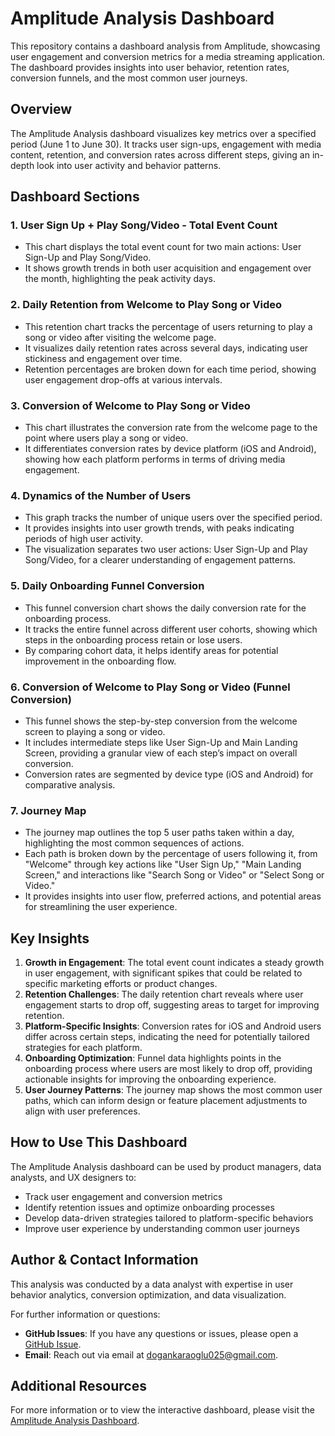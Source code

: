 # Amplitude Analysis Dashboard

This repository contains a dashboard analysis from Amplitude, showcasing user engagement and conversion metrics for a media streaming application. The dashboard provides insights into user behavior, retention rates, conversion funnels, and the most common user journeys.

## Overview

The Amplitude Analysis dashboard visualizes key metrics over a specified period (June 1 to June 30). It tracks user sign-ups, engagement with media content, retention, and conversion rates across different steps, giving an in-depth look into user activity and behavior patterns.

## Dashboard Sections

### 1. **User Sign Up + Play Song/Video - Total Event Count**
   - This chart displays the total event count for two main actions: User Sign-Up and Play Song/Video.
   - It shows growth trends in both user acquisition and engagement over the month, highlighting the peak activity days.

### 2. **Daily Retention from Welcome to Play Song or Video**
   - This retention chart tracks the percentage of users returning to play a song or video after visiting the welcome page.
   - It visualizes daily retention rates across several days, indicating user stickiness and engagement over time.
   - Retention percentages are broken down for each time period, showing user engagement drop-offs at various intervals.

### 3. **Conversion of Welcome to Play Song or Video**
   - This chart illustrates the conversion rate from the welcome page to the point where users play a song or video.
   - It differentiates conversion rates by device platform (iOS and Android), showing how each platform performs in terms of driving media engagement.

### 4. **Dynamics of the Number of Users**
   - This graph tracks the number of unique users over the specified period.
   - It provides insights into user growth trends, with peaks indicating periods of high user activity.
   - The visualization separates two user actions: User Sign-Up and Play Song/Video, for a clearer understanding of engagement patterns.

### 5. **Daily Onboarding Funnel Conversion**
   - This funnel conversion chart shows the daily conversion rate for the onboarding process.
   - It tracks the entire funnel across different user cohorts, showing which steps in the onboarding process retain or lose users.
   - By comparing cohort data, it helps identify areas for potential improvement in the onboarding flow.

### 6. **Conversion of Welcome to Play Song or Video (Funnel Conversion)**
   - This funnel shows the step-by-step conversion from the welcome screen to playing a song or video.
   - It includes intermediate steps like User Sign-Up and Main Landing Screen, providing a granular view of each step’s impact on overall conversion.
   - Conversion rates are segmented by device type (iOS and Android) for comparative analysis.

### 7. **Journey Map**
   - The journey map outlines the top 5 user paths taken within a day, highlighting the most common sequences of actions.
   - Each path is broken down by the percentage of users following it, from "Welcome" through key actions like "User Sign Up," "Main Landing Screen," and interactions like "Search Song or Video" or "Select Song or Video."
   - It provides insights into user flow, preferred actions, and potential areas for streamlining the user experience.

## Key Insights

1. **Growth in Engagement**: The total event count indicates a steady growth in user engagement, with significant spikes that could be related to specific marketing efforts or product changes.
2. **Retention Challenges**: The daily retention chart reveals where user engagement starts to drop off, suggesting areas to target for improving retention.
3. **Platform-Specific Insights**: Conversion rates for iOS and Android users differ across certain steps, indicating the need for potentially tailored strategies for each platform.
4. **Onboarding Optimization**: Funnel data highlights points in the onboarding process where users are most likely to drop off, providing actionable insights for improving the onboarding experience.
5. **User Journey Patterns**: The journey map shows the most common user paths, which can inform design or feature placement adjustments to align with user preferences.

## How to Use This Dashboard

The Amplitude Analysis dashboard can be used by product managers, data analysts, and UX designers to:
- Track user engagement and conversion metrics
- Identify retention issues and optimize onboarding processes
- Develop data-driven strategies tailored to platform-specific behaviors
- Improve user experience by understanding common user journeys

## Author & Contact Information

This analysis was conducted by a data analyst with expertise in user behavior analytics, conversion optimization, and data visualization.

For further information or questions:
- **GitHub Issues**: If you have any questions or issues, please open a [GitHub Issue](https://github.com/Necodk/Data-Analysis-Projects/issues).
- **Email**: Reach out via email at [dogankaraoglu025@gmail.com](mailto:dogankaraoglu025@gmail.com).

## Additional Resources

For more information or to view the interactive dashboard, please visit the [Amplitude Analysis Dashboard](https://app.amplitude.com/analytics/demo/dashboard/pu918z73?source=copy+url).
